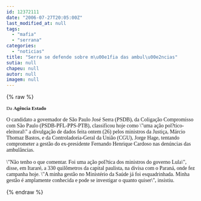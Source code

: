 ```yaml
---
id: 12372111
date: "2006-07-27T20:05:00Z"
last_modified_at: null
tags:
  - "mafia"
  - "serrana"
categories:
  - "noticias"
title: "Serra se defende sobre m\u00e1fia das ambul\u00e2ncias"
sutia: null
chapeu: null
autor: null
imagem: null
---
```

{% raw %}
<p><FONT size=1></p>
<p><P><FONT face=Verdana size=2>Da <STRONG>Agência Estado</STRONG></FONT></P></FONT></p>
<p><P><FONT face=Verdana>O candidato a governador de São Paulo José Serra (PSDB), da Coligação Compromisso com São Paulo (PSDB-PFL-PPS-PTB), classificou hoje como \"uma ação pol?tico-eleitoral\" a divulgação de dados feita ontem (26) pelos ministros da Justiça, Márcio Thomaz Bastos, e da Controladoria-Geral da União (CGU), Jorge Hage, tentando comprometer a gestão do ex-presidente Fernando Henrique Cardoso nas denúncias das ambulâncias.<BR><BR>\"Não tenho o que comentar. Foi uma ação pol?tica dos ministros do governo Lula\", disse, em Itararé, a 330 quilômetros da capital paulista, na divisa com o Paraná, onde fez campanha hoje. \"A minha gestão no Ministério da Saúde já foi esquadrinhada. Minha gestão é amplamente conhecida e pode se investigar o quanto quiser\", insistiu.</FONT></P> </p>
{% endraw %}
